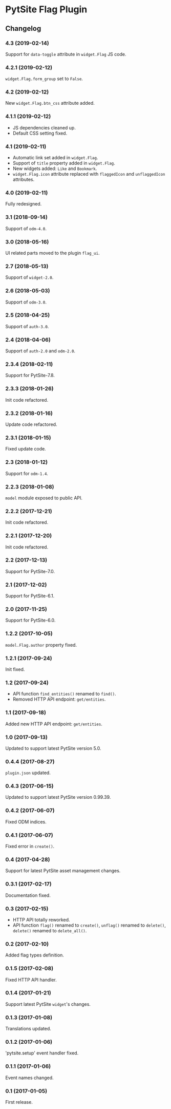# PytSite Flag Plugin


## Changelog


### 4.3 (2019-02-14)

Support for `data-toggle` attribute in `widget.Flag` JS code.


### 4.2.1 (2019-02-12)

`widget.Flag.form_group` set to `False`.


### 4.2 (2019-02-12)

New `widget.Flag.btn_css` attribute added.


### 4.1.1 (2019-02-12)

- JS dependencies cleaned up.
- Default CSS setting fixed.


### 4.1 (2019-02-11)

- Automatic link set added in `widget.Flag`.
- Support of `title` property added in `widget.Flag`.
- New widgets added: `Like` and `Bookmark`.
- `widget.Flag.icon` attribute replaced with `flaggedIcon` and 
  `unflaggedIcon` attributes.


### 4.0 (2019-02-11)

Fully redesigned.


### 3.1 (2018-09-14)

Support of `odm-4.0`.


### 3.0 (2018-05-16)

UI related parts moved to the plugin `flag_ui`.


### 2.7 (2018-05-13)

Support of `widget-2.0`.


### 2.6 (2018-05-03)

Support of `odm-3.0`.


### 2.5 (2018-04-25)

Support of `auth-3.0`.


### 2.4 (2018-04-06)

Support of `auth-2.0` and `odm-2.0`.


### 2.3.4 (2018-02-11)

Support for PytSite-7.8.


### 2.3.3 (2018-01-26)

Init code refactored.


### 2.3.2 (2018-01-16)

Update code refactored.


### 2.3.1 (2018-01-15)

Fixed update code.


### 2.3 (2018-01-12)

Support for `odm-1.4`.


### 2.2.3 (2018-01-08)

`model` module exposed to public API.


### 2.2.2 (2017-12-21)

Init code refactored.


### 2.2.1 (2017-12-20)

Init code refactored.


### 2.2 (2017-12-13)

Support for PytSite-7.0.


### 2.1 (2017-12-02)

Support for PytSite-6.1.


### 2.0 (2017-11-25)

Support for PytSite-6.0.


### 1.2.2 (2017-10-05)

`model.Flag.author` property fixed.


### 1.2.1 (2017-09-24)

Init fixed.


### 1.2 (2017-09-24)

- API function `find_entities()` renamed to `find()`.
- Removed HTTP API endpoint: `get/entities`.


### 1.1 (2017-09-18)

Added new HTTP API endpoint: `get/entities`.


### 1.0 (2017-09-13)

Updated to support latest PytSite version 5.0.


### 0.4.4 (2017-08-27)

`plugin.json` updated.


### 0.4.3 (2017-06-15)

Updated to support latest PytSite version 0.99.39.


### 0.4.2 (2017-06-07)

Fixed ODM indices.


### 0.4.1 (2017-06-07)

Fixed error in `create()`.


### 0.4 (2017-04-28)

Support for latest PytSite asset management changes.


### 0.3.1 (2017-02-17)

Documentation fixed.


### 0.3 (2017-02-15)

- HTTP API totally reworked.
- API function `flag()` renamed to `create()`, `unflag()` renamed
  to `delete()`, `delete()` renamed to `delete_all()`.


### 0.2 (2017-02-10)

Added flag types definition.


### 0.1.5 (2017-02-08)

Fixed HTTP API handler.


### 0.1.4 (2017-01-21)

Support latest PytSite `widget`'s changes.


### 0.1.3 (2017-01-08)

Translations updated.


### 0.1.2 (2017-01-06)

'pytsite.setup' event handler fixed.


### 0.1.1 (2017-01-06)

Event names changed.


### 0.1 (2017-01-05)

First release.
